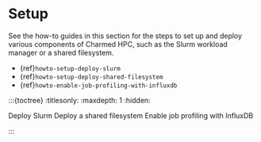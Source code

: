 # Setup

See the how-to guides in this section for the steps to set up and deploy various components of Charmed HPC, such as the Slurm workload manager or a shared filesystem.

- {ref}`howto-setup-deploy-slurm`
- {ref}`howto-setup-deploy-shared-filesystem`
- {ref}`howto-enable-job-profiling-with-influxdb`



:::{toctree}
:titlesonly:
:maxdepth: 1
:hidden:

Deploy Slurm <deploy-slurm>
Deploy a shared filesystem <deploy-shared-filesystem>
Enable job profiling with InfluxDB <enable-job-profiling-with-influxdb>

:::
